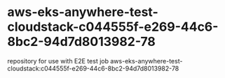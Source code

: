 # aws-eks-anywhere-test-cloudstack-c044555f-e269-44c6-8bc2-94d7d8013982-78
repository for use with E2E test job aws-eks-anywhere-test-cloudstack:c044555f-e269-44c6-8bc2-94d7d8013982-78
